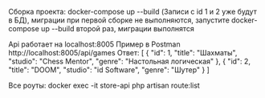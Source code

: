 Сборка проекта:
docker-compose up --build
(Записи с id 1 и 2 уже будут в БД),
миграции при первой сборке не выполняются,
запустите docker-compose up --build второй раз,
миграции выполнятся

Api работает на localhost:8005
Пример в Postman  http://localhost:8005/api/games
Ответ:
[
    {
        "id": 1,
        "title": "Шахматы",
        "studio": "Chess Mentor",
        "genre": "Настольная логическая"
    },
    {
        "id": 2,
        "title": "DOOM",
        "studio": "id Software",
        "genre": "Шутер"
    }
]


Все роуты:
docker exec -it store-api php artisan route:list

